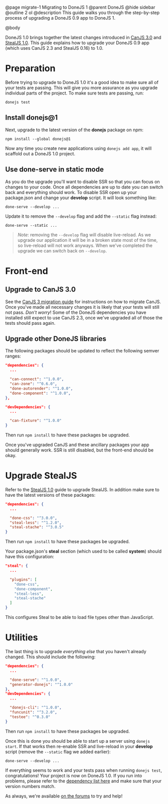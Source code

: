 @page migrate-1 Migrating to DoneJS 1
@parent DoneJS
@hide sidebar
@outline 2 ol
@description This guide walks you through the step-by-step process of upgrading a DoneJS 0.9 app to DoneJS 1.

@body

DoneJS 1.0 brings together the latest changes introduced in [CanJS 3.0](https://www.bitovi.com/blog/canjs-3-0-release) and [StealJS 1.0](https://www.bitovi.com/blog/stealjs-1.0-release). This guide explains how to upgrade your DoneJS 0.9 app (which uses CanJS 2.3 and StealJS 0.16) to 1.0.

# Preparation

Before trying to upgrade to DoneJS 1.0 it's a good idea to make sure all of your tests are passing. This will give you more assurance as you upgrade individual parts of the project. To make sure tests are passing, run:

```shell
donejs test
```

## Install donejs@1

Next, upgrade to the latest version of the **donejs** package on npm:

```shell
npm install --global donejs@1
```

Now any time you create new applications using `donejs add app`, it will scaffold out a DoneJS 1.0 project.

## Use done-serve in static mode

As you do the upgrade you'll want to disable SSR so that you can focus on changes to your code. Once all dependencies are up to date you can switch back and everything should work. To disable SSR open up your package.json and change your **develop** script. It will look something like:

```shell
done-serve --develop ...
```

Update it to remove the `--develop` flag and add the `--static` flag instead:

```shell
done-serve --static ...
```

> *Note*: removing the `--develop` flag will disable live-reload. As we upgrade our application it will be in a broken state most of the time, so live-reload will not work anyways. When we've completed the upgrade we can switch back on `--develop`.

# Front-end

## Upgrade to CanJS 3.0

See the [CanJS 3 migration guide](http://canjs.com/doc/migrate-3.html) for instructions on how to migrate CanJS. Once you've made all necessary changes it is likely that your tests will still not pass. *Don't worry*! Some of the DoneJS dependencies you have installed still expect to use CanJS 2.3, once we've upgraded all of those the tests should pass again.

## Upgrade other DoneJS libraries

The following packages should be updated to reflect the following semver ranges:

```json
"dependencies": {
  ...

  "can-connect": "^1.0.0",
  "can-zone": "^0.6.0",
  "done-autorender": "^1.0.0",
  "done-component": "^1.0.0",
},

"devDependencies": {
  ...

  "can-fixture": "^1.0.0"
}
```

Then run `npm install` to have these packages be upgraded.

Once you've upgraded CanJS and these ancillary packages your app should generally work. SSR is still disabled, but the front-end should be okay.

# Upgrade StealJS

Refer to the [StealJS 1.0](http://stealjs.com/docs/StealJS.topics.migrating-one.html) guide to upgrade StealJS. In addition make sure to have the latest versions of these packages:

```json
"dependencies": {
  ...

  "done-css": "^3.0.0",
  "steal-less": "^1.2.0",
  "steal-stache": "^3.0.5"
}
```

Then run `npm install` to have these packages be upgraded.

Your package.json's **steal** section (which used to be called **system**) should have this configuration:

```json
"steal": {
  ...

  "plugins": [
    "done-css",
    "done-component",
    "steal-less",
    "steal-stache"
  ]
}
```

This configures Steal to be able to load file types other than JavaScript.

# Utilities

The last thing is to upgrade *everything else* that you haven't already changed. This should include the following:

```json
"dependencies": {
  ...

  "done-serve": "^1.0.0",
  "generator-donejs": "^1.0.0"
},
"devDependencies": {
  ...

  "donejs-cli": "^1.0.0",
  "funcunit": "^3.2.0",
  "testee": "^0.3.0"
}
```

Then run `npm install` to have these packages be upgraded.

Once this is done you should be able to start up a server using `donejs start`. If that works then re-enable SSR and live-reload in your **develop** script (remove the `--static` flag we added earlier):

```
done-serve --develop ...
```

If everything seems to work and your tests pass when running `donejs test`, congratulations! Your project is now on DoneJS 1.0. If you run into problems, please refer to the [dependency list here](https://github.com/donejs/cli/blob/v1.0.1/package.json#L59) and make sure that your version numbers match.

As always, we're available [on the forums](http://forums.donejs.com/) to try and help!
